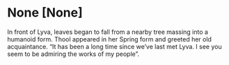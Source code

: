 # None [None]
In front of Lyva, leaves began to fall from a nearby tree massing into a humanoid form. Thool appeared in her Spring form and greeted her old acquaintance. “It has been a long time since we’ve last met Lyva. I see you seem to be admiring the works of my people”.
